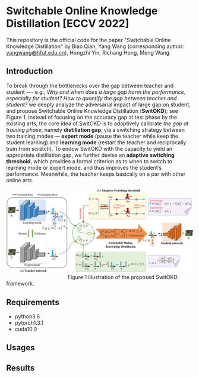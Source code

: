 # Switchable Online Knowledge Distillation [ECCV 2022]
This repository is the official code for the paper "Switchable Online Knowledge Distillation" by Biao Qian, Yang Wang (corresponding author: yangwang@hfut.edu.cn), Hongzhi Yin, Richang Hong, Meng Wang.

## Introduction
To break through the bottlenecks over the gap between teacher and student --- e.g., *Why and when does a large gap harm the performance, especially for student? How to quantify the gap between teacher and student?* we deeply analyze the adversarial impact
of large gap on student, and propose Switchable Online Knowledge Distillation (**SwitOKD**); see Figure 1. Instead of focusing on the accuracy gap at test phase by the existing arts, the core idea of SwitOKD is to adaptively calibrate *the gap at training phase*, namely **distillation gap**, via a switching strategy between two training modes — **expert mode** (pause the teacher while keep the student learning) and **learning mode** (restart the teacher and reciprocally train from scratch). To endow SwitOKD with the capacity to yield an appropriate distillation gap, we further devise an **adaptive switching threshold**, which provides a formal criterion as to when to switch to learning mode or expert mode, and thus improves the student’s performance. Meanwhile, the teacher keeps
basically on a par with other online arts.

![overview](https://github.com/hfutqian/SwitOKD/blob/main/images/overview.png)
&nbsp;&nbsp;&nbsp;&nbsp;&nbsp;&nbsp;&nbsp;&nbsp;&nbsp;&nbsp;&nbsp;&nbsp;&nbsp;&nbsp;&nbsp;&nbsp;&nbsp;&nbsp;&nbsp;&nbsp;&nbsp;&nbsp;&nbsp;&nbsp;&nbsp;&nbsp;&nbsp;&nbsp;&nbsp;&nbsp;&nbsp;&nbsp;&nbsp;&nbsp;&nbsp;&nbsp;&nbsp;&nbsp;&nbsp;&nbsp;&nbsp; Figure 1 Illustration of the proposed SwitOKD framework.


## Requirements
* python3.6
* pytorch1.3.1
* cuda10.0

## Usages




## Results
